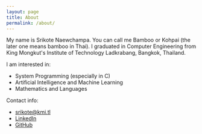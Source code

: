 ```yaml
---
layout: page
title: About
permalink: /about/
---
```


My name is Srikote Naewchampa.
You can call me Bamboo or Kohpai (the later one means bamboo in Thai).
I graduated in Computer Engineering from King Mongkut's Institute of
Technology Ladkrabang, Bangkok, Thailand.

I am interested in:
* System Programming (especially in C)
* Artificial Intelligence and Machine Learning
* Mathematics and Languages

Contact info:
* srikote@kmi.tl
* [LinkedIn](https://www.linkedin.com/in/srikote-naewchampa-50109b9b/)
* [GitHub](https://github.com/kohpai/)
